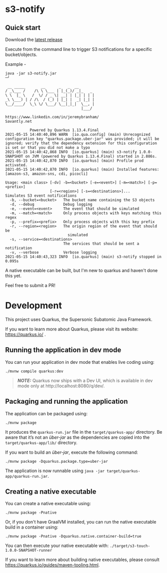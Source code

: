 # s3-notify


## Quick start

Download the [latest release]()  

Execute from the command line to trigger S3 notifications for a specific bucket/objects.  

Example -  

```
java -jar s3-notify.jar                                                     ─╯

 __ _____       __      _   _  __
/ _\___ /    /\ \ \___ | |_(_)/ _|_   _
\ \  |_ \   /  \/ / _ \| __| | |_| | | |
_\ \___) | / /\  / (_) | |_| |  _| |_| |
\__/____/  \_\ \/ \___/ \__|_|_|  \__, |
                                  |___/

https://www.linkedin.com/in/jeremybranham/
Savantly.net

           Powered by Quarkus 1.13.4.Final
2021-05-15 14:40:40,896 WARN  [io.qua.config] (main) Unrecognized configuration key "quarkus.package.uber-jar" was provided; it will be ignored; verify that the dependency extension for this configuration is set or that you did not make a typo
2021-05-15 14:40:42,868 INFO  [io.quarkus] (main) s3-notify 1.0.0-SNAPSHOT on JVM (powered by Quarkus 1.13.4.Final) started in 2.886s.
2021-05-15 14:40:42,870 INFO  [io.quarkus] (main) Profile prod activated.
2021-05-15 14:40:42,870 INFO  [io.quarkus] (main) Installed features: [amazon-s3, amazon-sns, cdi, picocli]

Usage: <main class> [-dv] -b=<bucket> [-e=<event>] [-m=<match>] [-p=<prefix>]
                    [-r=<region>] [-s=<destinations>]...
Simulates S3 event notifications
  -b, --bucket=<bucket>   The bucket name containing the S3 objects
  -d, --debug             Debug logging
  -e, --event=<event>     The event that should be simulated
  -m, --match=<match>     Only process objects with keys matching this regex
  -p, --prefix=<prefix>   Only process objects with this key prefix
  -r, --region=<region>   The origin region of the event that should be
                            simulated
  -s, --service=<destinations>
                          The services that should be sent a notification
  -v, --verbose           Verbose logging
2021-05-15 14:40:43,323 INFO  [io.quarkus] (main) s3-notify stopped in 0.095s
```

A native executable can be built, but I'm new to quarkus and haven't done this yet.  

Feel free to submit a PR!  



# Development

This project uses Quarkus, the Supersonic Subatomic Java Framework.

If you want to learn more about Quarkus, please visit its website: https://quarkus.io/ .

## Running the application in dev mode

You can run your application in dev mode that enables live coding using:
```shell script
./mvnw compile quarkus:dev
```

> **_NOTE:_**  Quarkus now ships with a Dev UI, which is available in dev mode only at http://localhost:8080/q/dev/.

## Packaging and running the application

The application can be packaged using:
```shell script
./mvnw package
```
It produces the `quarkus-run.jar` file in the `target/quarkus-app/` directory.
Be aware that it’s not an _über-jar_ as the dependencies are copied into the `target/quarkus-app/lib/` directory.

If you want to build an _über-jar_, execute the following command:
```shell script
./mvnw package -Dquarkus.package.type=uber-jar
```

The application is now runnable using `java -jar target/quarkus-app/quarkus-run.jar`.

## Creating a native executable

You can create a native executable using: 
```shell script
./mvnw package -Pnative
```

Or, if you don't have GraalVM installed, you can run the native executable build in a container using: 
```shell script
./mvnw package -Pnative -Dquarkus.native.container-build=true
```

You can then execute your native executable with: `./target/s3-touch-1.0.0-SNAPSHOT-runner`

If you want to learn more about building native executables, please consult https://quarkus.io/guides/maven-tooling.html.

